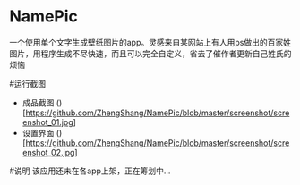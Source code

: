 # NamePic
一个使用单个文字生成壁纸图片的app。灵感来自某网站上有人用ps做出的百家姓图片，用程序生成不尽快速，而且可以完全自定义，省去了催作者更新自己姓氏的烦恼

#运行截图
- 成品截图
()[https://github.com/ZhengShang/NamePic/blob/master/screenshot/screenshot_01.jpg]
- 设置界面
()[https://github.com/ZhengShang/NamePic/blob/master/screenshot/screenshot_02.jpg]

#说明
该应用还未在各app上架，正在筹划中...
